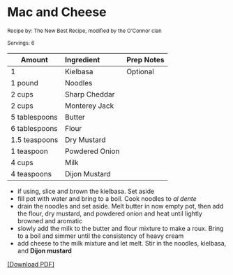# Mac and Cheese

<small>Recipe by: The New Best Recipe, modified by the O'Connor clan</small>

<small>Servings: 6</small>

| Amount        | Ingredient     | Prep Notes |
| ------------- | :------------- | :--------- |
| 1             | Kielbasa       | Optional   |
| 1 pound       | Noodles        |            |
| 2 cups        | Sharp Cheddar  |            |
| 2 cups        | Monterey Jack  |            |
| 5 tablespoons | Butter         |            |
| 6 tablespoons | Flour          |            |
| 1.5 teaspoons | Dry Mustard    |            |
| 1 teaspoon    | Powdered Onion |            |
| 4 cups        | Milk           |            |
| 4 teaspoons   | Dijon Mustard  |            |

- if using, slice and brown the kielbasa. Set aside
- fill pot with water and bring to a boil. Cook noodles to _al dente_
- drain the noodles and set aside. Melt butter in now empty pot, then add the flour, dry mustard, and powdered onion and heat until lightly browned and aromatic
- slowly add the milk to the butter and flour mixture to make a roux. Bring to a boil and simmer until the consistency of heavy cream
- add cheese to the milk mixture and let melt. Stir in the noodles, kielbasa, and **Dijon mustard**

<!-- Tags:
- cheese
- pasta
- kielbasa
- stove
-->


[\[Download PDF\]](/pdf/main_dishes/macAndCheese.pdf)
